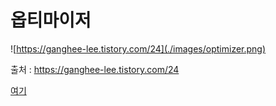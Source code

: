 # 옵티마이저

![https://ganghee-lee.tistory.com/24](./images/optimizer.png)  

출처 : https://ganghee-lee.tistory.com/24

[여기](GD.md)